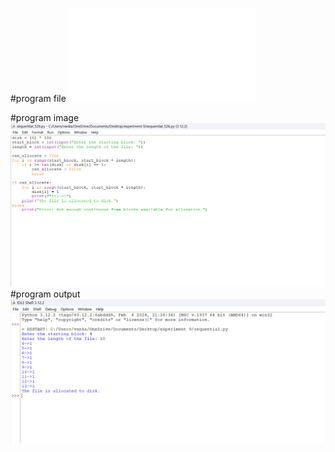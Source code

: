 #program file
![program file](sequential_526.py)

#program image
![program image](sequential_program.png)
#program output
![program output](sequential_output.png)





